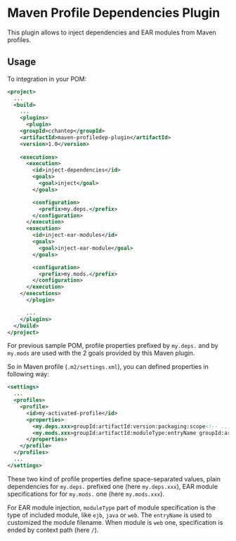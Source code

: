# Maven Profile Dependencies Plugin

This plugin allows to inject dependencies and EAR modules from Maven profiles.

## Usage

To integration in your POM:

```xml
<project>
  ...
  <build>
    ...
    <plugins>
      <plugin>
	<groupId>cchantep</groupId>
	<artifactId>maven-profiledep-plugin</artifactId>
	<version>1.0</version>
	
	<executions>
	  <execution>
	    <id>inject-dependencies</id>
	    <goals>
	      <goal>inject</goal>
	    </goals>

	    <configuration>
	      <prefix>my.deps.</prefix>
	    </configuration>
	  </execution>
	  <execution>
	    <id>inject-ear-modules</id>
	    <goals>
	      <goal>inject-ear-module</goal>
	    </goals>

	    <configuration>
	      <prefix>my.mods.</prefix>
	    </configuration>
	  </execution>
	</executions>
      </plugin>

      ...
    </plugins>
  </build>
</project>
```

For previous sample POM, profile properties prefixed by `my.deps.` and by `my.mods` are used with the 2 goals provided by this Maven plugin.

So in Maven profile (`.m2/settings.xml`), you can defined properties in following way:

```xml
<settings>
  ...
  <profiles>
    <profile>
      <id>my-activated-profile</id>
      <properties>
        <my.deps.xxx>groupId:artifactId:version:packaging:scope<!-- ... --></my.deps.xxx>
        <my.mods.xxx>groupId:artifactId:moduleType:entryName groupId:artifactId:moduleType:entryName:/</my.mods.xxx>
      </properties>
    </profile>
  </profiles>
  ...
</settings>
```

These two kind of profile properties define space-separated values, plain dependencies for `my.deps.` prefixed one (here `my.deps.xxx`), EAR module specifications for for `my.mods.` one (here `my.mods.xxx`).

For EAR module injection, `moduleType` part of module specification is the type of included module, like `ejb`, `java` or `web`. The `entryName` is used to customized the module filename. When module is `web` one, specification is ended by context path (here `/`).